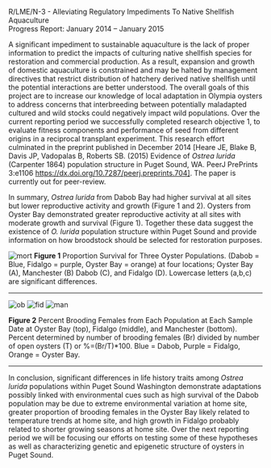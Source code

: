 

R/LME/N-3 - Alleviating Regulatory Impediments To Native Shellfish Aquaculture      
Progress Report: January 2014 – January 2015 

A significant impediment to sustainable aquaculture is the lack of proper information to predict the impacts of culturing native shellfish species for restoration and commercial production. As a result, expansion and growth of domestic aquaculture is constrained and may be halted by management directives that restrict distribution of hatchery derived native shellfish until the potential interactions are better understood. The overall goals of this project are to increase our knowledge of local adaptation in Olympia oysters to address concerns that interbreeding between potentially maladapted cultured and wild stocks could negatively impact wild populations. Over the current reporting period we successfully completed research objective 1, to evaluate fitness components and performance of seed from different origins in a reciprocal transplant experiment. This research effort culminated in the preprint published in December 2014 [Heare JE, Blake B, Davis JP, Vadopalas B, Roberts SB. (2015) Evidence of _Ostrea lurida_ (Carpenter 1864) population structure in Puget Sound, WA. PeerJ PrePrints 3:e1106 https://dx.doi.org/10.7287/peerj.preprints.704]. The paper is currently out for peer-review.

In summary, *Ostrea lurida* from Dabob Bay had higher survival at all sites but lower reproductive activity and growth (Figure 1 and 2). Oysters from Oyster Bay demonstrated greater reproductive activity at all sites with moderate growth and survival (Figure 1).  Together these data suggest the existence of *O. lurida* population structure within Puget Sound and provide information on how broodstock should be selected for restoration purposes.





![mort](http://eagle.fish.washington.edu/cnidarian/skitch/https___peerj_com_preprints_704v1_pdf_1ACB59E4.png)
**Figure 1** Proportion Survival for Three Oyster Populations. (Dabob = Blue, Fidalgo = purple, Oyster Bay = orange) at four locations; Oyster Bay (A), Manchester (B) Dabob (C), and Fidalgo (D). Lowercase letters (a,b,c) are significant differences.

---


![ob](http://eagle.fish.washington.edu/cnidarian/skitch/https___peerj_com_preprints_704v1_pdf_1ACB5AEF.png)
![fid](http://eagle.fish.washington.edu/cnidarian/skitch/https___peerj_com_preprints_704v1_pdf_1ACB5B0E.png)
![man](http://eagle.fish.washington.edu/cnidarian/skitch/https___peerj_com_preprints_704v1_pdf_1ACB5B29.png)

**Figure 2** Percent Brooding Females from Each Population at Each Sample Date at Oyster Bay (top), Fidalgo (middle), and Manchester (bottom). Percent determined by number of brooding females (Br) divided by number of open oysters (T) or %=(Br/T)*100. Blue = Dabob, Purple = Fidalgo, Orange = Oyster Bay.


---

In conclusion, significant differences in life history traits among *Ostrea lurida* populations within Puget Sound Washington demonstrate adaptations possibly linked with environmental cues such as high survival of the Dabob population may be due to extreme environmental variation at home site, greater proportion of brooding females in the Oyster Bay likely related to temperature trends at home site, and high growth in Fidalgo probably related to shorter growing seasons at home site. Over the next reporting period we will be focusing our efforts on testing some of these hypotheses as well as characterizing genetic and epigenetic structure of oysters in Puget Sound.